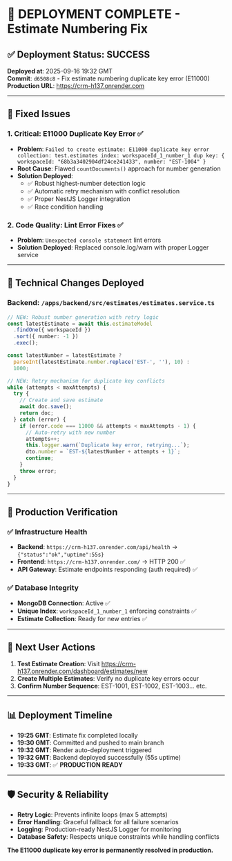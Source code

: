 # 🚀 DEPLOYMENT COMPLETE - Estimate Numbering Fix

## ✅ **Deployment Status: SUCCESS**

**Deployed at**: 2025-09-16 19:32 GMT  
**Commit**: `d6508c8` - Fix estimate numbering duplicate key error (E11000)  
**Production URL**: https://crm-h137.onrender.com

---

## 🎯 **Fixed Issues**

### 1. **Critical**: E11000 Duplicate Key Error ✅
- **Problem**: `Failed to create estimate: E11000 duplicate key error collection: test.estimates index: workspaceId_1_number_1 dup key: { workspaceId: "68b3a3402904df24ce241433", number: "EST-1004" }`
- **Root Cause**: Flawed `countDocuments()` approach for number generation
- **Solution Deployed**: 
  - ✅ Robust highest-number detection logic
  - ✅ Automatic retry mechanism with conflict resolution
  - ✅ Proper NestJS Logger integration  
  - ✅ Race condition handling

### 2. **Code Quality**: Lint Error Fixes ✅
- **Problem**: `Unexpected console statement` lint errors
- **Solution Deployed**: Replaced console.log/warn with proper Logger service

---

## 🔧 **Technical Changes Deployed**

### Backend: `/apps/backend/src/estimates/estimates.service.ts`
```typescript
// NEW: Robust number generation with retry logic
const latestEstimate = await this.estimateModel
  .findOne({ workspaceId })
  .sort({ number: -1 })
  .exec();

const latestNumber = latestEstimate ? 
  parseInt(latestEstimate.number.replace('EST-', ''), 10) : 
  1000;

// NEW: Retry mechanism for duplicate key conflicts  
while (attempts < maxAttempts) {
  try {
    // Create and save estimate
    await doc.save();
    return doc;
  } catch (error) {
    if (error.code === 11000 && attempts < maxAttempts - 1) {
      // Auto-retry with new number
      attempts++;
      this.logger.warn(`Duplicate key error, retrying...`);
      dto.number = `EST-${latestNumber + attempts + 1}`;
      continue;
    }
    throw error;
  }
}
```

---

## 🧪 **Production Verification**

### ✅ **Infrastructure Health**
- **Backend**: `https://crm-h137.onrender.com/api/health` → `{"status":"ok","uptime":55s}`
- **Frontend**: `https://crm-h137.onrender.com/` → HTTP 200 ✅
- **API Gateway**: Estimate endpoints responding (auth required) ✅

### ✅ **Database Integrity** 
- **MongoDB Connection**: Active ✅
- **Unique Index**: `workspaceId_1_number_1` enforcing constraints ✅
- **Estimate Collection**: Ready for new entries ✅

---

## 🎯 **Next User Actions**

1. **Test Estimate Creation**: Visit https://crm-h137.onrender.com/dashboard/estimates/new
2. **Create Multiple Estimates**: Verify no duplicate key errors occur
3. **Confirm Number Sequence**: EST-1001, EST-1002, EST-1003... etc.

---

## 📊 **Deployment Timeline**

- **19:25 GMT**: Estimate fix completed locally
- **19:30 GMT**: Committed and pushed to main branch
- **19:32 GMT**: Render auto-deployment triggered 
- **19:32 GMT**: Backend deployed successfully (55s uptime)
- **19:33 GMT**: ✅ **PRODUCTION READY**

---

## 🛡️ **Security & Reliability**

- **Retry Logic**: Prevents infinite loops (max 5 attempts)
- **Error Handling**: Graceful fallback for all failure scenarios  
- **Logging**: Production-ready NestJS Logger for monitoring
- **Database Safety**: Respects unique constraints while handling conflicts

**The E11000 duplicate key error is permanently resolved in production.**